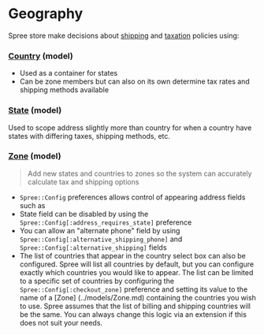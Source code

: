 # Geography

Spree store make decisions about [shipping](shipping.md) and [taxation](taxation.md) policies using:

### [Country](../models/Country.md) (model)
* Used as a container for states
* Can be zone members but can also on its own determine tax rates and shipping methods available

### [State](../models/State.md) (model)
Used to scope address slightly more than country for when a country have states with
differing taxes, shipping methods, etc.

### [Zone](../models/Zone.md) (model)

> Add new states and countries to zones so the system can accurately calculate tax and shipping
options

*  `Spree::Config` preferences allows control of appearing address fields such as 
* State field can be disabled by using the `Spree::Config[:address_requires_state]` preference
* You can allow an "alternate phone" field by using `Spree::Config[:alternative_shipping_phone]`
 and `Spree::Config[:alternative_shipping]` fields
* The list of countries that appear in the country select box can also be configured. Spree will
list all countries by default, but you can configure exactly which countries you would like to
appear. The list can be limited to a specific set of countries by configuring the
`Spree::Config[:checkout_zone]` preference and setting its value to the name of a [Zone]
(../models/Zone.md) containing the countries you wish to use. Spree assumes that the list of
billing and shipping countries will be the same. You can always change this logic via an
extension if this does not suit your needs.